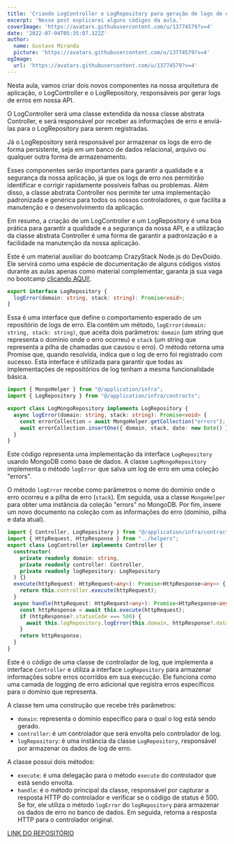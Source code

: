 ```yaml
---
title: 'Criando LogController e LogRepository para geração de logs de erro CrazyStack Node.js'
excerpt: 'Nesse post explicarei alguns códigos da aula.'
coverImage: 'https://avatars.githubusercontent.com/u/13774579?v=4'
date: '2022-07-04T05:35:07.322Z'
author:
  name: Gustavo Miranda
  picture: 'https://avatars.githubusercontent.com/u/13774579?v=4'
ogImage:
  url: 'https://avatars.githubusercontent.com/u/13774579?v=4'
---
```

Nesta aula, vamos criar dois novos componentes na nossa arquitetura de aplicação, o LogController e o LogRepository, responsáveis por gerar logs de erros em nossa API.

O LogController será uma classe extendida da nossa classe abstrata Controller, e será responsável por receber as informações de erro e enviá-las para o LogRepository para serem registradas.

Já o LogRepository será responsável por armazenar os logs de erro de forma persistente, seja em um banco de dados relacional, arquivo ou qualquer outra forma de armazenamento.

Esses componentes serão importantes para garantir a qualidade e a segurança da nossa aplicação, já que os logs de erro nos permitirão identificar e corrigir rapidamente possíveis falhas ou problemas. Além disso, a classe abstrata Controller nos permite ter uma implementação padronizada e genérica para todos os nossos controladores, o que facilita a manutenção e o desenvolvimento da aplicação.

Em resumo, a criação de um LogController e um LogRepository é uma boa prática para garantir a qualidade e a segurança da nossa API, e a utilização da classe abstrata Controller é uma forma de garantir a padronização e a facilidade na manutenção da nossa aplicação.

Este é um material auxiliar do bootcamp CrazyStack Node.js do DevDoido. Ele servirá como uma espécie de documentação de alguns códigos vistos durante as aulas apenas como material complementar, garanta já sua vaga no bootcamp [clicando AQUI!](https://crazystack.com.br).
```typescript
export interface LogRepository {
  logError(domain: string, stack: string): Promise<void>;
}
```
Essa é uma interface que define o comportamento esperado de um repositório de logs de erro. Ela contém um método, `logError(domain: string, stack: string)`, que aceita dois parâmetros: `domain` (um string que representa o domínio onde o erro ocorreu) e `stack` (um string que representa a pilha de chamadas que causou o erro). O método retorna uma Promise que, quando resolvida, indica que o log de erro foi registrado com sucesso. Esta interface é utilizada para garantir que todas as implementações de repositórios de log tenham a mesma funcionalidade básica.
```typescript
import { MongoHelper } from "@/application/infra";
import { LogRepository } from "@/application/infra/contracts";

export class LogMongoRepository implements LogRepository {
  async logError(domain: string, stack: string): Promise<void> {
    const errorCollection = await MongoHelper.getCollection("errors");
    await errorCollection.insertOne({ domain, stack, date: new Date() });
  }
}
``` 
Este código representa uma implementação da interface `LogRepository` usando MongoDB como base de dados. A classe `LogMongoRepository` implementa o método `logError` que salva um log de erro em uma coleção "errors".

O método `logError` recebe como parâmetros o nome do domínio onde o erro ocorreu e a pilha de erro (`stack`). Em seguida, usa a classe `MongoHelper` para obter uma instância da coleção "errors" no MongoDB. Por fim, insere um novo documento na coleção com as informações do erro (domínio, pilha e data atual).
```typescript
import { Controller, LogRepository } from "@/application/infra/contracts";
import { HttpRequest, HttpResponse } from "../helpers";
export class LogController implements Controller {
  constructor(
    private readonly domain: string,
    private readonly controller: Controller,
    private readonly logRepository: LogRepository
  ) {}
  execute(httpRequest: HttpRequest<any>): Promise<HttpResponse<any>> {
    return this.controller.execute(httpRequest);
  }
  async handle(httpRequest: HttpRequest<any>): Promise<HttpResponse<any>> {
    const httpResponse = await this.execute(httpRequest);
    if (httpResponse?.statusCode === 500) {
      await this.logRepository.logError(this.domain, httpResponse?.data);
    }
    return httpResponse;
  }
}
``` 
 
Este é o código de uma classe de controlador de log, que implementa a interface `Controller` e utiliza a interface `LogRepository` para armazenar informações sobre erros ocorridos em sua execução. Ele funciona como uma camada de logging de erro adicional que registra erros específicos para o domínio que representa.

A classe tem uma construção que recebe três parâmetros:

* `domain`: representa o domínio específico para o qual o log está sendo gerado.
* `controller`: é um controlador que será envolta pelo controlador de log.
* `logRepository`: é uma instância da classe `LogRepository`, responsável por armazenar os dados de log de erro.

A classe possui dois métodos:

* `execute`: é uma delegação para o método `execute` do controlador que está sendo envolta.
* `handle`: é o método principal da classe, responsável por capturar a resposta HTTP do controlador e verificar se o código de status é 500. Se for, ele utiliza o método `logError` do `logRepository` para armazenar os dados de erro no banco de dados. Em seguida, retorna a resposta HTTP para o controlador original.

[LINK DO REPOSITÓRIO](https://github.com/gumiranda/CrazyStackNodeJs)